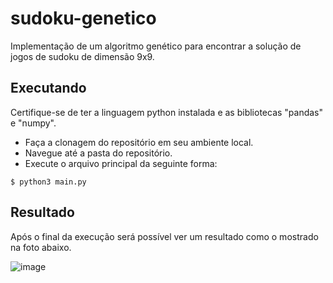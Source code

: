 # sudoku-genetico
Implementação de um algoritmo genético para encontrar a solução de jogos de sudoku de dimensão 9x9.

## Executando
Certifique-se de ter a linguagem python instalada e as bibliotecas "pandas" e "numpy".
- Faça a clonagem do repositório em seu ambiente local.
- Navegue até a pasta do repositório.
- Execute o arquivo principal da seguinte forma:
```
$ python3 main.py
```

## Resultado
Após o final da execução será possível ver um resultado como o mostrado na foto abaixo.

![image](https://github.com/RafaelUnltd/sudoku-genetico/assets/46725633/6a6e939f-cc4b-449f-9bbd-d2211b997d27)
